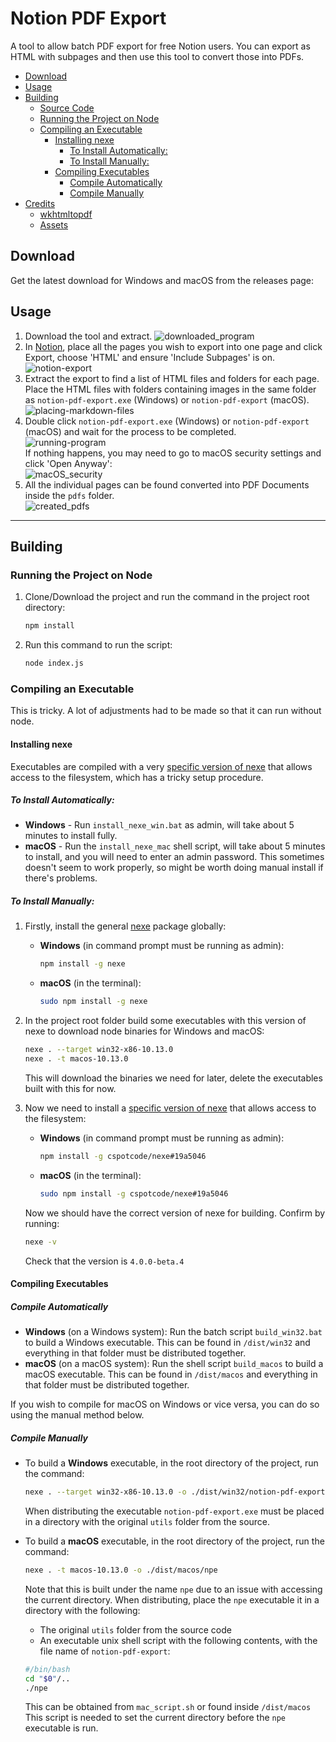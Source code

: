 # Notion PDF Export

A tool to allow batch PDF export for free Notion users. You can export as HTML with subpages and then use this tool to convert those into PDFs.

- [Download](#download)
- [Usage](#usage)
- [Building](#building)
  - [Source Code](#source-code)
  - [Running the Project on Node](#running-the-project-on-node)
  - [Compiling an Executable](#compiling-an-executable)
    - [Installing nexe](#installing-nexe)
      - [To Install Automatically:](#to-install-automatically)
      - [To Install Manually:](#to-install-manually)
    - [Compiling Executables](#compiling-executables)
      - [Compile Automatically](#compile-automatically)
      - [Compile Manually](#compile-manually)
- [Credits](#credits)
  - [wkhtmltopdf](#wkhtmltopdf)
  - [Assets](#assets)

## Download

Get the latest download for Windows and macOS from the releases page:

## Usage

1. Download the tool and extract.
    ![downloaded_program](docs/downloaded_program.jpg)
2. In [Notion](https://notion.so), place all the pages you wish to export into one page and click Export, choose 'HTML' and ensure 'Include Subpages' is on.
    ![notion-export](docs/notion-export.jpg)
3. Extract the export to find a list of HTML files and folders for each page. Place the HTML files with folders containing images in the same folder as `notion-pdf-export.exe` (Windows) or `notion-pdf-export` (macOS).  
    ![placing-markdown-files](docs/placing-html-files.jpg)
4. Double click `notion-pdf-export.exe` (Windows) or `notion-pdf-export` (macOS) and wait for the process to be completed.  
    ![running-program](docs/running-program.jpg)  
    If nothing happens, you may need to go to macOS security settings and click 'Open Anyway':  
    ![macOS_security](docs/macos_security.jpg)
5. All the individual pages can be found converted into PDF Documents inside the `pdfs` folder.  
    ![created_pdfs](docs/created_pdfs.jpg)

---

## Building

### Running the Project on Node

1. Clone/Download the project and run the command in the project root directory:
    ```bash
    npm install
    ```
2. Run this command to run the script:
    ```bash
    node index.js
    ```
### Compiling an Executable

This is tricky. A lot of adjustments had to be made so that it can run without node.

#### Installing nexe

Executables are compiled with a very [specific version of nexe](https://github.com/cspotcode/nexe/tree/fix-vfs) that allows access to the filesystem, which has a tricky setup procedure.

##### To Install Automatically:

- **Windows** - Run `install_nexe_win.bat` as admin, will take about 5 minutes to install fully.
- **macOS** - Run the `install_nexe_mac` shell script, will take about 5 minutes to install, and you will need to enter an admin password. This sometimes doesn't seem to work properly, so might be worth doing manual install if there's problems.

##### To Install Manually:

1. Firstly, install the general [nexe](https://www.npmjs.com/package/nexe) package  globally:
    - **Windows** (in command prompt must be running as admin):
        ```bash
        npm install -g nexe
        ```
    - **macOS** (in the terminal):
        ```bash
        sudo npm install -g nexe
        ```

2. In the project root folder build some executables with this version of nexe to download node binaries for Windows and macOS:
    ```bash
    nexe . --target win32-x86-10.13.0
    nexe . -t macos-10.13.0
    ```
    This will download the binaries we need for later, delete the executables built with this for now.
3. Now we need to install a [specific version of nexe](https://github.com/cspotcode/nexe/tree/fix-vfs) that allows access to the filesystem:
   - **Windows** (in command prompt must be running as admin):
        ```bash
        npm install -g cspotcode/nexe#19a5046
        ```
    - **macOS** (in the terminal):
        ```bash
        sudo npm install -g cspotcode/nexe#19a5046
        ```
    Now we should have the correct version of nexe for building. Confirm by running:

    ```bash
    nexe -v
    ```
    Check that the version is `4.0.0-beta.4`

#### Compiling Executables

##### Compile Automatically
- **Windows** (on a Windows system):
    Run the batch script `build_win32.bat` to build a Windows executable. This can be found in `/dist/win32` and everything in that folder must be distributed together.
 - **macOS** (on a macOS system):
    Run the shell script `build_macos` to build a macOS executable. This can be found in `/dist/macos` and everything in that folder must be distributed together.

If you wish to compile for macOS on Windows or vice versa, you can do so using the manual method below.


##### Compile Manually
- To build a **Windows** executable, in the root directory of the project, run the command:
    ```bash
    nexe . --target win32-x86-10.13.0 -o ./dist/win32/notion-pdf-export.exe
    ```
    When distributing the executable `notion-pdf-export.exe` must be placed in a directory with the original `utils` folder from the source.

- To build a **macOS** executable, in the root directory of the project, run the command:
    ```bash
    nexe . -t macos-10.13.0 -o ./dist/macos/npe
    ```
    Note that this is built under the name `npe` due to an issue with accessing the current directory.
    When distributing, place the `npe` executable it in a directory with the following:
    - The original `utils` folder from the source code
    - An executable unix shell script with the following contents, with the file name of `notion-pdf-export`:
    ```bash
    #/bin/bash
    cd "$0"/..
    ./npe
    ```
    This can be obtained from `mac_script.sh` or found inside `/dist/macos` This script is needed to set the current directory before the `npe` executable is run.
